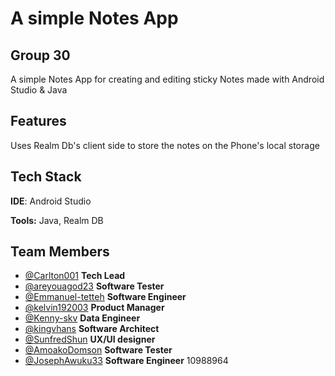 
# A simple Notes App 
## Group 30 

A simple Notes App for creating and editing sticky Notes made with Android Studio & Java


## Features
Uses Realm Db's client side to store the notes on the Phone's local storage


## Tech Stack

**IDE**: Android Studio

**Tools:**  Java, Realm DB



## Team Members

- [@Carlton001](https://github.com/Carlton001) **Tech Lead**
- [@areyouagod23](https://github.com/areyouagod23) **Software Tester**
- [@Emmanuel-tetteh]() **Software Engineer**
- [@kelvin192003](https://github.com/kelvin192003) **Product Manager**
- [@Kenny-skv](https://github.com/Kenny-skv) **Data Engineer**
- [@kingvhans](https://github.com/kingvhans) **Software Architect**
- [@SunfredShun](https://github.com/SunfredShun) **UX/UI designer**
- [@AmoakoDomson](https://github.com/AmoakoDomson) **Software Tester**
- [@JosephAwuku33](https://github.com/JosephAwuku33) **Software Engineer** 10988964


